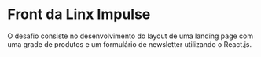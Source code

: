 #  Front da Linx Impulse

O desafio consiste no desenvolvimento do layout de uma landing page com uma grade
de produtos e um formulário de newsletter utilizando o React.js.
